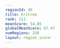 ```yaml
---
regionId: 45
title: Eritrea
rank: 211
meanScore: 54.85
globalMeanScore: 67.47
numRegions: 220
layout: region_score
---
```


